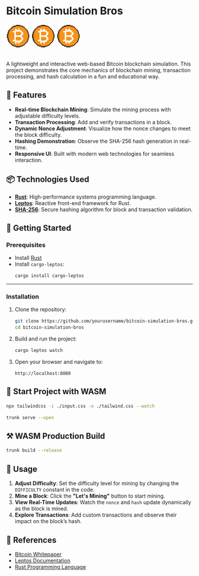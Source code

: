 # Bitcoin Simulation Bros

<img src="./assets/Bitcoin.png" width="64"> <img src="./assets/Bitcoin.png" width="64"> <img src="./assets/Bitcoin.png" width="64">

<br>
A lightweight and interactive web-based Bitcoin blockchain simulation. This project demonstrates the core mechanics of blockchain mining, transaction processing, and hash calculation in a fun and educational way.

## 🌟 Features

- **Real-time Blockchain Mining**: Simulate the mining process with adjustable difficulty levels.
- **Transaction Processing**: Add and verify transactions in a block.
- **Dynamic Nonce Adjustment**: Visualize how the nonce changes to meet the block difficulty.
- **Hashing Demonstration**: Observe the SHA-256 hash generation in real-time.
- **Responsive UI**: Built with modern web technologies for seamless interaction.

## 📦 Technologies Used

- **[Rust](https://www.rust-lang.org/)**: High-performance systems programming language.
- **[Leptos](https://leptos.dev/)**: Reactive front-end framework for Rust.
- **[SHA-256](https://docs.rs/sha2/latest/sha2/)**: Secure hashing algorithm for block and transaction validation.

## 🚀 Getting Started

### Prerequisites

- Install [Rust](https://www.rust-lang.org/tools/install)
- Install `cargo-leptos`:
  ```bash
  cargo install cargo-leptos
  ```

---

### Installation

1. Clone the repository:

   ```bash
   git clone https://github.com/yourusername/bitcoin-simulation-bros.git
   cd bitcoin-simulation-bros
   ```

2. Build and run the project:

   ```bash
   cargo leptos watch
   ```

3. Open your browser and navigate to:
   ```
   http://localhost:8080
   ```

## 🤯 Start Project with WASM

```bash
npx tailwindcss -i ./input.css -o ./tailwind.css --watch
```

```bash
trunk serve --open
```

## ⚒️ WASM Production Build

```bash
trunk build --release
```

## 🤯 Usage

1. **Adjust Difficulty**: Set the difficulty level for mining by changing the `DIFFICULTY` constant in the code.
2. **Mine a Block**: Click the **"Let's Mining"** button to start mining.
3. **View Real-Time Updates**: Watch the `nonce` and `hash` update dynamically as the block is mined.
4. **Explore Transactions**: Add custom transactions and observe their impact on the block’s hash.

## 🔗 References

- [Bitcoin Whitepaper](https://bitcoin.org/bitcoin.pdf)
- [Leptos Documentation](https://leptos.dev/)
- [Rust Programming Language](https://www.rust-lang.org/)
